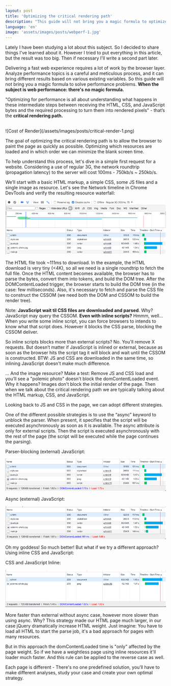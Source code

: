 ```yaml
---
layout: post
title: 'Optimizing the critical rendering path'
description: "This guide will not bring you a magic formula to optimize critical render path. When the subject is web performance: there's no magic formula. Analyze performance is careful and meticulous process, and it can bring different results based on various existing variables."
language: 'en'
image: 'assets/images/posts/webperf-1.jpg'
---
```


Lately I have been studying a lot about this subject. So I decided to share things I've learned about it. However I tried to put everything in this article, but the result was too big. Then if necessary I'll write a second part later.

Delivering a fast web experience requires a lot of work by the browser layer. Analyze performance topics is a careful and meticulous process, and it can bring different results based on various existing variables. So this guide will not bring you a magic formula to solve performance problems. **When the subject is web performance: there's no magic formula.**

"Optimizing for performance is all about understanding what happens in these intermediate steps between receiving the HTML, CSS, and JavaScript bytes and the required processing to turn them into rendered pixels" - that’s the **critical rendering path.**


<br>
![Cost of Render](/assets/images/posts/critical-render-1.png)

The goal of optimizing the critical rendering path is to allow the browser to paint the page as quickly as possible. Optimizing which resources are loaded and in which order we can minimize the blank screen time.

To help understand this process, let's dive in a simple first request for a website. Considering a use of regular 3G, the network roundtrip (propagation latency) to the server will cost 100ms - 750kb/s ~ 250kb/s.

<p>
<script src="https://gist.github.com/raphamorim/e1f9b99061227c763d78fc58a0233807.js"></script></p>

We’ll start with a basic HTML markup, a simple CSS, some JS files and a single image as resource. Let's see the Network timeline in Chrome DevTools and verify the resulting resource waterfall:

![Results of Render](/assets/images/posts/critical-render-2.jpg)

The HTML file took ~111ms to download. In the example, the HTML download is very tiny (<4K), so all we need is a single roundtrip to fetch the full file.
Once the HTML content becomes available, the browser has to parse the bytes, convert them into tokens, and build the DOM tree. After the DOMContentLoaded trigger, the browser starts to build the DOM tree (in the case: few milliseconds). Also, it's necessary to fetch and parse the CSS file to construct the CSSOM  (we need both the DOM and CSSOM to build the render tree).

Note: **JavaScript wait til CSS files are downloaded and parsed**. Why? JavaScript may query the CSSOM. **Even with inline scripts?** Hmmm, well... When you write some inline script, you can force browsers to intends to know what that script does. However it blocks the CSS parse, blocking the CSSOM deliver.

So inline scripts blocks more than external scripts? No. You'll remove X requests. But doesn’t matter if JavaScript is inlined or external, because as soon as the browser hits the script tag it will block and wait until the CSSOM is constructed. BTW: JS and CSS are downloaded in the same time, so inlining JavaScript doesn't make much difference.

... And the image resource? Make a test: Remove JS and CSS load and you’ll see a "polemic photo" doesn't block the domContentLoaded event. Why it happens? Images don't block the initial render of the page. Then when we talk about the critical rendering path we are typically talking about the HTML markup, CSS, and JavaScript.

Looking back to JS and CSS in the page, we can adopt different strategies.

One of the different possible strategies is to use the “async” keyword to unblock the parser. When present, it specifies that the script will be executed asynchronously as soon as it is available. The async attribute is only for external scripts. Then the script is executed asynchronously with the rest of the page (the script will be executed while the page continues the parsing).

<p><script src="https://gist.github.com/raphamorim/ddcf1f850112c88a172a9f10870ed7ac.js"></script></p>

Parser-blocking (external) JavaScript:

![Parser-blocking](/assets/images/posts/critical-render-3.jpg)

Async (external) JavaScript:

![Async](/assets/images/posts/critical-render-4.jpg)

Oh my goddess! So much better! But what if we try a different approach? Using inline CSS and JavaScript:

<p><script src="https://gist.github.com/raphamorim/6372076aa79f6c2350e6b31e81287091.js"></script></p>

CSS and JavaScript Inline:

![Inline CSS and JavaScript](/assets/images/posts/critical-render-5.jpg)

More faster than external without async case, however more slower than using async. Why? This strategy made our HTML page much larger, in our case jQuery dramatically increase HTML weight. Just imagine: You have to load all HTML to start the parse job, it's a bad approach for pages with many resources.

But in this approach the domContentLoaded time is "only" affected by the page weight. So if we have a weightless page using inline resources it'll loader much faster. And this rule can be applied to the reverse case as well.

Each page is different - There's no one predefined solution, you’ll have to make different analyses, study your case and create your own optimal strategy.

